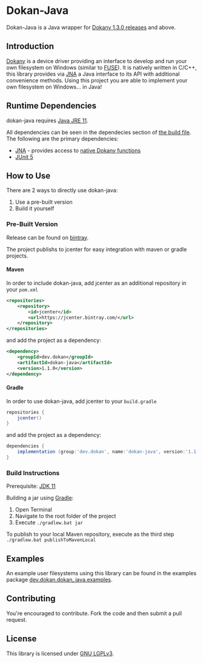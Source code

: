 Dokan-Java
======

Dokan-Java is a Java wrapper for [Dokany 1.3.0 releases](https://github.com/dokan-dev/dokany/releases) and above.

## Introduction
[Dokany](https://github.com/dokan-dev/dokany) is a device driver providing an interface to develop and run your own filesystem on Windows (similar to [FUSE](https://github.com/libfuse/libfuse)).
It is natively  written in C/C++, this library provides via [JNA](https://github.com/java-native-access/jna) a Java interface to its API with additional convenience methods.
Using this project you are able to implement your own filesystem on Windows... in Java!

## Runtime Dependencies
dokan-java requires [Java JRE 11](https://jdk.java.net/11/).

All dependencies can be seen in the dependecies section of [the build file](build.gradle).
The following are the primary dependencies:

- [JNA](https://github.com/java-native-access/jna) - provides access to [native Dokany functions](https://dokan-dev.github.io/dokany-doc/html/struct_d_o_k_a_n___o_p_e_r_a_t_i_o_n_s.html)
- [JUnit 5](https://junit.org/junit5/)

## How to Use
There are 2 ways to directly use dokan-java:
1. Use a pre-built version
2. Build it yourself

### Pre-Built Version
Release can be found on [bintray](https://bintray.com/infeo/maven/dokan-java).

The project publishs to jcenter for easy integration with maven or gradle projects.

#### Maven

In order to include dokan-java, add jcenter as an additional repository in your `pom.xml`
```xml
<repositories>
    <repository>
        <id>jcenter</id>
        <url>https://jcenter.bintray.com/</url>
    </repository>
</repositories>
```
and add the project as a dependency:
```xml
<dependency>
    <groupId>dev.dokan</groupId>
    <artifactId>dokan-java</artifactId>
    <version>1.1.0</version>
</dependency>
```

#### Gradle

In order to use dokan-java, add jcenter to your `build.gradle`
```groovy
repositories {
    jcenter()
}
```
and add the project as a dependency:
```groovy
dependencies {
    implementation (group:'dev.dokan', name:'dokan-java', version:'1.1.1')
}
```
	
### Build Instructions
Prerequisite: [JDK 11](https://jdk.java.net/11/)

Building a jar using [Gradle](https://gradle.org/):
 1. Open Terminal
 2. Navigate to the root folder of the project 
 3. Execute `./gradlew.bat jar`

To publish to your local Maven repository, execute as the third step `./gradlew.bat publishToMavenLocal`

## Examples
An example user filesystems using this library can be found in the examples package [dev.dokan.dokan_java.examples](https://github.com/dokan-dev/dokan-java/tree/develop/src/main/java/dev/dokan/dokan_java/examples).

## Contributing
You're encouraged to contribute.
 Fork the code and then submit a pull request.

## License
This library is licensed under [GNU LGPLv3](LICENSE).
